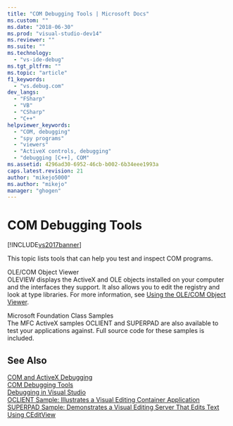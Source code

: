 ```yaml
---
title: "COM Debugging Tools | Microsoft Docs"
ms.custom: ""
ms.date: "2018-06-30"
ms.prod: "visual-studio-dev14"
ms.reviewer: ""
ms.suite: ""
ms.technology: 
  - "vs-ide-debug"
ms.tgt_pltfrm: ""
ms.topic: "article"
f1_keywords: 
  - "vs.debug.com"
dev_langs: 
  - "FSharp"
  - "VB"
  - "CSharp"
  - "C++"
helpviewer_keywords: 
  - "COM, debugging"
  - "spy programs"
  - "viewers"
  - "ActiveX controls, debugging"
  - "debugging [C++], COM"
ms.assetid: 4296ad30-6952-46cb-b002-6b34eee1993a
caps.latest.revision: 21
author: "mikejo5000"
ms.author: "mikejo"
manager: "ghogen"
---
```

# COM Debugging Tools
[!INCLUDE[vs2017banner](../includes/vs2017banner.md)]

This topic lists tools that can help you test and inspect COM programs.  
  
 OLE/COM Object Viewer  
 OLEVIEW displays the ActiveX and OLE objects installed on your computer and the interfaces they support. It also allows you to edit the registry and look at type libraries. For more information, see [Using the OLE/COM Object Viewer](http://msdn.microsoft.com/library/a3359e31-2869-451d-9571-129b4e8b41f0).  
  
 Microsoft Foundation Class Samples  
 The MFC ActiveX samples OCLIENT and SUPERPAD are also available to test your applications against. Full source code for these samples is included.  
  
## See Also  
 [COM and ActiveX Debugging](../debugger/com-and-activex-debugging.md)   
 [COM Debugging Tools](../debugger/com-debugging-tools.md)   
 [Debugging in Visual Studio](../debugger/debugging-in-visual-studio.md)   
 [OCLIENT Sample: Illustrates a Visual Editing Container Application](http://msdn.microsoft.com/en-us/8cd5c234-9a4e-4934-8f5d-bac189ad92c4)   
 [SUPERPAD Sample: Demonstrates a Visual Editing Server That Edits Text Using CEditView](http://msdn.microsoft.com/en-us/7b14e975-d986-4e6a-8289-226485cfcb72)



